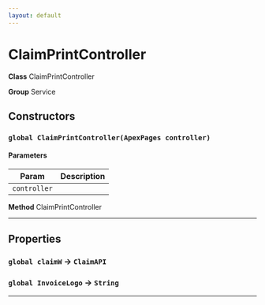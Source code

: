 ```yaml
---
layout: default
---
```

# ClaimPrintController



**Class** ClaimPrintController


**Group** Service

## Constructors
### `global ClaimPrintController(ApexPages controller)`
#### Parameters

|Param|Description|
|---|---|
|`controller`||


**Method** ClaimPrintController

---
## Properties

### `global claimW` → `ClaimAPI`


### `global InvoiceLogo` → `String`


---
